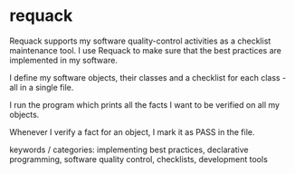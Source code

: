 # requack
Requack supports my software quality-control activities as a checklist maintenance tool.
I use Requack to make sure that the best practices are implemented in my software.

I define my software objects, their classes and a checklist for each class - all in a single file.

I run the program which prints all the facts I want to be verified on all my objects.

Whenever I verify a fact for an object, I mark it as PASS in the file.


keywords / categories:
implementing best practices, declarative programming, software quality control, checklists, development tools

